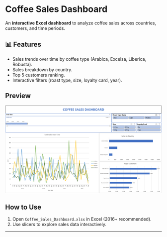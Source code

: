 # Coffee Sales Dashboard

An **interactive Excel dashboard** to analyze coffee sales across countries, customers, and time periods.

## 📊 Features
- Sales trends over time by coffee type (Arabica, Excelsa, Liberica, Robusta).  
- Sales breakdown by country.  
- Top 5 customers ranking.  
- Interactive filters (roast type, size, loyalty card, year).  

## Preview
![Dashboard](assets/dashboard.PNG)

## How to Use
1. Open `Coffee_Sales_Dashboard.xlsx` in Excel (2016+ recommended).  
2. Use slicers to explore sales data interactively.  

---
